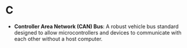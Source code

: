 # C

- **Controller Area Network (CAN) Bus**: A robust vehicle bus standard designed to allow microcontrollers and devices to communicate with each other without a host computer.